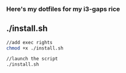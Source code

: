 ### Here's my dotfiles for my i3-gaps rice
## ./install.sh
```sh
//add exec rights
chmod +x ./install.sh

//launch the script
./install.sh
```

